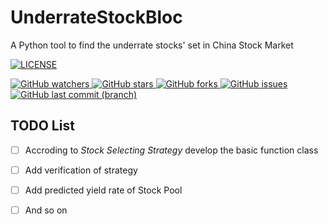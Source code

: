 # UnderrateStockBloc

A Python tool to find the underrate stocks' set in China Stock Market

[![LICENSE](https://img.shields.io/badge/license-MIT%20996-blue.svg)](https://github.com/996icu/996.ICU/blob/master/LICENSE)

[
![GitHub watchers](https://img.shields.io/github/watchers/dscdtc/UnderrateStockBloc.svg)
![GitHub stars](https://img.shields.io/github/stars/dscdtc/UnderrateStockBloc.svg)
![GitHub forks](https://img.shields.io/github/forks/dscdtc/UnderrateStockBloc.svg)
![GitHub issues](https://img.shields.io/github/issues/dscdtc/UnderrateStockBloc.svg)
![GitHub last commit (branch)](https://img.shields.io/github/last-commit/dscdtc/UnderrateStockBloc.svg)
](https://github.com/dscdtc/UnderrateStockBloc)

## TODO List

- [ ] Accroding to *Stock Selecting Strategy* develop the basic function class

- [ ] Add verification of strategy

- [ ] Add predicted yield rate of Stock Pool

- [ ] And so on

